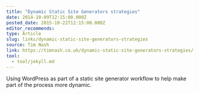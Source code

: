 ```yaml
---
title: "Dynamic Static Site Generators strategies"
date: 2014-10-09T12:15:00.000Z
posted_date: 2015-10-22T12:15:00.000Z
editor_recommends:
type: Article
slug: links/dynamic-static-site-generators-strategies
source: Tim Nash
link: https://timnash.co.uk/dynamic-static-site-generators-strategies/
tool:
  - tool/jekyll.md
---
```

Using WordPress as part of a static site generator workflow to help make part of the process more dynamic.



